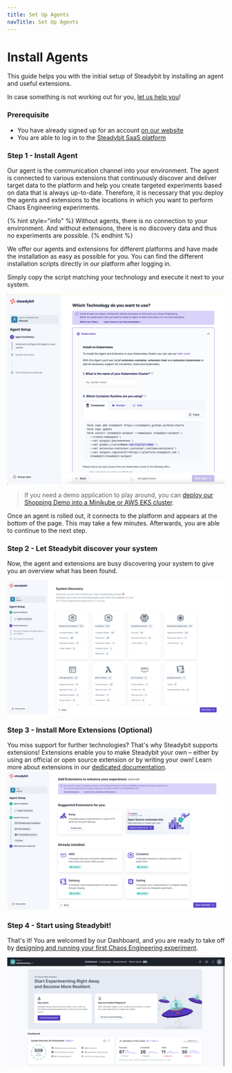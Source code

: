 ```yaml
---
title: Set Up Agents
navTitle: Set Up Agents
---
```


# Install Agents

This guide helps you with the initial setup of Steadybit by installing an agent and useful extensions.

In case something is not working out for you, [let us help you](https://www.steadybit.com/contact)!

### Prerequisite

- You have already signed up for an account [on our website](https://www.steadybit.com/get-started/)
- You are able to log in to the [Steadybit SaaS platform](https://platform.steadybit.com/)

### Step 1 - Install Agent

Our agent is the communication channel into your environment.
The agent is connected to various extensions that continuously discover and deliver target data to the platform and help you create targeted experiments based on data that is always up-to-date.
Therefore, it is necessary that you deploy the agents and extensions to the locations in which you want to perform Chaos Engineering experiments.

{% hint style="info" %}
Without agents, there is no connection to your environment. And without extensions, there is no discovery data and thus no experiments are possible.
{% endhint %}

We offer our agents and extensions for different platforms and have made the installation as easy as possible for you.
You can find the different installation scripts directly in our platform after logging in.

Simply copy the script matching your technology and execute it next to your system.

![on-boarding](set-up-agents-step1.png)

> If you need a demo application to play around, you can [deploy our Shopping Demo into a Minikube or AWS EKS cluster](deploy-example-application.md).

Once an agent is rolled out, it connects to the platform and appears at the bottom of the page.
This may take a few minutes.
Afterwards, you are able to continue to the next step.

### Step 2 - Let Steadybit discover your system

Now, the agent and extensions are busy discovering your system to give you an overview what has been found.

![agents finished](set-up-agents-step2.png)

### Step 3 - Install More Extensions (Optional)

You miss support for further technologies?
That's why Steadybit supports extensions!
Extensions enable you to make Steadybit your own – either by using an official or open source extension or by writing your own!
Learn more about extensions in our [dedicated documentation](../integrate-with-steadybit/extensions/).
![steadybit Dashboard](set-up-agents-step3.png)

### Step 4 - Start using Steadybit!

That's it!
You are welcomed by our Dashboard, and you are ready to take off by [designing and running your first Chaos Engineering experiment](run-experiment.md).

![steadybit Dashboard](set-up-agents-step4.png)
